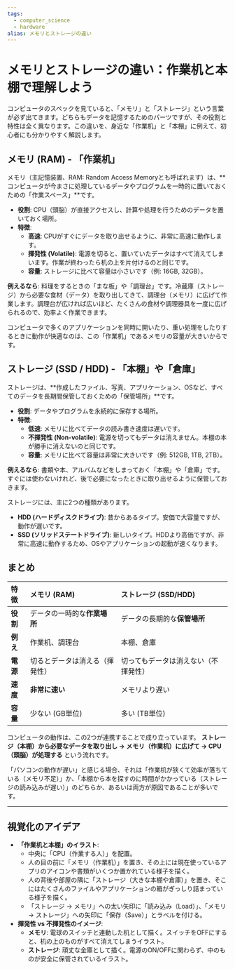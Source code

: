 ```yaml
---
tags:
  - computer_science
  - hardware
alias: メモリとストレージの違い
---
```


# メモリとストレージの違い：作業机と本棚で理解しよう

コンピュータのスペックを見ていると、「メモリ」と「ストレージ」という言葉が必ず出てきます。どちらもデータを記憶するためのパーツですが、その役割と特性は全く異なります。この違いを、身近な「作業机」と「本棚」に例えて、初心者にも分かりやすく解説します。

## メモリ (RAM) - 「作業机」

メモリ（主記憶装置、RAM: Random Access Memoryとも呼ばれます）は、**コンピュータが今まさに処理しているデータやプログラムを一時的に置いておくための「作業スペース」**です。

-   **役割**: CPU（頭脳）が直接アクセスし、計算や処理を行うためのデータを置いておく場所。
-   **特徴**:
    -   **高速**: CPUがすぐにデータを取り出せるように、非常に高速に動作します。
    -   **揮発性 (Volatile)**: 電源を切ると、置いていたデータはすべて消えてしまいます。作業が終わったら机の上を片付けるのと同じです。
    -   **容量**: ストレージに比べて容量は小さいです（例: 16GB, 32GB）。

**例えるなら**:
料理をするときの「まな板」や「調理台」です。冷蔵庫（ストレージ）から必要な食材（データ）を取り出してきて、調理台（メモリ）に広げて作業します。調理台が広ければ広いほど、たくさんの食材や調理器具を一度に広げられるので、効率よく作業できます。

コンピュータで多くのアプリケーションを同時に開いたり、重い処理をしたりするときに動作が快適なのは、この「作業机」であるメモリの容量が大きいからです。

## ストレージ (SSD / HDD) - 「本棚」や「倉庫」

ストレージは、**作成したファイル、写真、アプリケーション、OSなど、すべてのデータを長期間保管しておくための「保管場所」**です。

-   **役割**: データやプログラムを永続的に保存する場所。
-   **特徴**:
    -   **低速**: メモリに比べてデータの読み書き速度は遅いです。
    -   **不揮発性 (Non-volatile)**: 電源を切ってもデータは消えません。本棚の本が勝手に消えないのと同じです。
    -   **容量**: メモリに比べて容量は非常に大きいです（例: 512GB, 1TB, 2TB）。

**例えるなら**:
書類や本、アルバムなどをしまっておく「本棚」や「倉庫」です。すぐには使わないけれど、後で必要になったときに取り出せるように保管しておきます。

ストレージには、主に2つの種類があります。
-   **HDD (ハードディスクドライブ)**: 昔からあるタイプ。安価で大容量ですが、動作が遅いです。
-   **SSD (ソリッドステートドライブ)**: 新しいタイプ。HDDより高価ですが、非常に高速に動作するため、OSやアプリケーションの起動が速くなります。

## まとめ

| 特徴 | メモリ (RAM) | ストレージ (SSD/HDD) |
| :--- | :--- | :--- |
| **役割** | データの一時的な**作業場所** | データの長期的な**保管場所** |
| **例え** | 作業机、調理台 | 本棚、倉庫 |
| **電源** | 切るとデータは消える（揮発性） | 切ってもデータは消えない（不揮発性） |
| **速度** | **非常に速い** | メモリより遅い |
| **容量** | 少ない (GB単位) | 多い (TB単位) |

コンピュータの動作は、この2つが連携することで成り立っています。
**ストレージ（本棚）から必要なデータを取り出し → メモリ（作業机）に広げて → CPU（頭脳）が処理する**
という流れです。

「パソコンの動作が遅い」と感じる場合、それは「作業机が狭くて効率が落ちている（メモリ不足）」か、「本棚から本を探すのに時間がかかっている（ストレージの読み込みが遅い）」のどちらか、あるいは両方が原因であることが多いです。

---

## 視覚化のアイデア

-   **「作業机と本棚」のイラスト**:
    -   中央に「CPU（作業する人）」を配置。
    -   人の目の前に「メモリ（作業机）」を置き、その上には現在使っているアプリのアイコンや書類がいくつか置かれている様子を描く。
    -   人の背後や部屋の隅に「ストレージ（大きな本棚や倉庫）」を置き、そこにはたくさんのファイルやアプリケーションの箱がぎっしり詰まっている様子を描く。
    -   「ストレージ → メモリ」への太い矢印に「読み込み（Load）」、「メモリ → ストレージ」への矢印に「保存（Save）」とラベルを付ける。
-   **揮発性 vs 不揮発性のイメージ**:
    -   **メモリ**: 電球のスイッチと連動した机として描く。スイッチをOFFにすると、机の上のものがすべて消えてしまうイラスト。
    -   **ストレージ**: 頑丈な金庫として描く。電源のON/OFFに関わらず、中のものが安全に保管されているイラスト。
